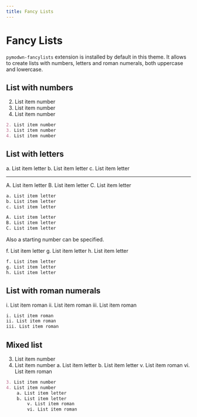 ```yaml
---
title: Fancy Lists
---
```


# Fancy Lists

`pymodwn-fancylists` extension is installed by default in this theme. It allows to create
lists with numbers, letters and roman numerals, both uppercase and lowercase.

## List with numbers
2. List item number
3. List item number
4. List item number

```md
2. List item number
3. List item number
4. List item number
```

## List with letters

a. List item letter
b. List item letter
c. List item letter

---

A. List item letter
B. List item letter
C. List item letter

```md
a. List item letter
b. List item letter
c. List item letter

A. List item letter
B. List item letter
C. List item letter
```

Also a starting number can be specified.

f. List item letter
g. List item letter
h. List item letter

```md
f. List item letter
g. List item letter
h. List item letter
```

## List with roman numerals

i. List item roman
ii. List item roman
iii. List item roman

```md
i. List item roman
ii. List item roman
iii. List item roman
```

## Mixed list
3. List item number
4. List item number
    a. List item letter
    b. List item letter
        v. List item roman
        vi. List item roman

```md
3. List item number
4. List item number
    a. List item letter
    b. List item letter
        v. List item roman
        vi. List item roman
```
